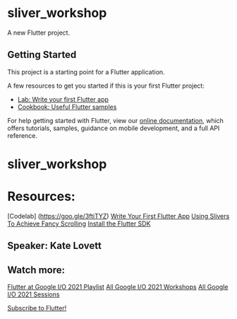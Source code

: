 # sliver_workshop

A new Flutter project.

## Getting Started

This project is a starting point for a Flutter application.

A few resources to get you started if this is your first Flutter project:

- [Lab: Write your first Flutter app](https://flutter.dev/docs/get-started/codelab)
- [Cookbook: Useful Flutter samples](https://flutter.dev/docs/cookbook)

For help getting started with Flutter, view our
[online documentation](https://flutter.dev/docs), which offers tutorials,
samples, guidance on mobile development, and a full API reference.

# sliver_workshop

# Resources:

[Codelab] (https://goo.gle/3ftiTYZ)
[Write Your First Flutter App](https://goo.gle/3xzEK9t)
[Using Slivers To Achieve Fancy Scrolling](https://goo.gle/3gSwknL)
[Install the Flutter SDK](https://goo.gle/3xrb2mZ)

## Speaker: Kate Lovett

## Watch more:

[Flutter at Google I/O 2021 Playlist](https://goo.gle/io21-Flutter)
[All Google I/O 2021 Workshops](https://goo.gle/io21-workshops)
[All Google I/O 2021 Sessions](https://goo.gle/io21-allsessions)

[Subscribe to Flutter!](https://goo.gle/FlutterYT)
